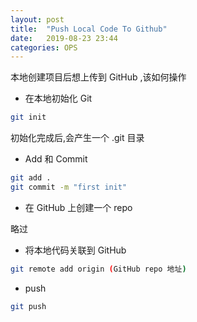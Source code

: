 ```yaml
---
layout: post
title:  "Push Local Code To Github"
date:   2019-08-23 23:44
categories: OPS
---
```


本地创建项目后想上传到 GitHub ,该如何操作

* 在本地初始化 Git

```bash
git init
```

初始化完成后,会产生一个 .git 目录

* Add 和 Commit

```bash
git add .
git commit -m "first init"
```

* 在 GitHub 上创建一个 repo

略过

* 将本地代码关联到 GitHub

```bash
git remote add origin (GitHub repo 地址)
```

* push

```bash
git push
```

